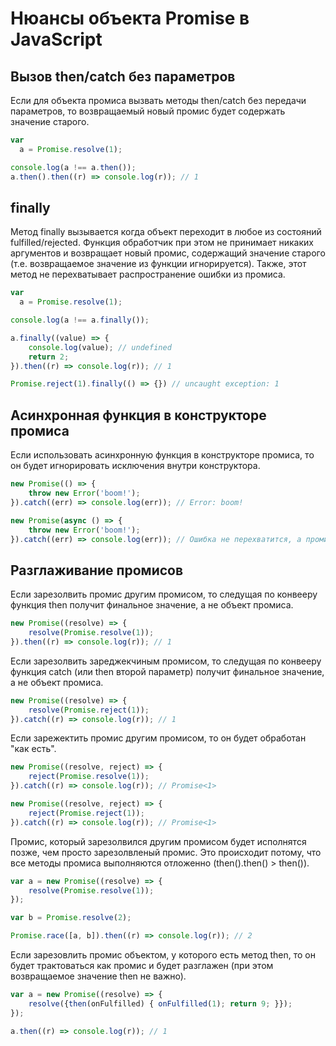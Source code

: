 # Нюансы объекта Promise в JavaScript
## Вызов then/catch без параметров

Если для объекта промиса вызвать методы then/catch без передачи параметров, то возвращаемый новый промис будет содержать значение старого.

```js
var 
  a = Promise.resolve(1);

console.log(a !== a.then());
a.then().then((r) => console.log(r)); // 1
```

## finally

Метод finally вызывается когда объект переходит в любое из состояний fulfilled/rejected. Функция обработчик при этом не принимает никаких аргументов и возвращает новый промис, содержащий значение старого (т.е. возвращаемое значение из функции игнорируется). Также, этот метод не перехватывает распространение ошибки из промиса.

```js
var 
  a = Promise.resolve(1);

console.log(a !== a.finally());

a.finally((value) => {
	console.log(value); // undefined
	return 2;
}).then((r) => console.log(r)); // 1
```

```js
Promise.reject(1).finally(() => {}) // uncaught exception: 1
```

## Асинхронная функция в конструкторе промиса

Если использовать асинхронную функция в конструкторе промиса, то он будет игнорировать исключения внутри конструктора.

```js
new Promise(() => {
	throw new Error('boom!');
}).catch((err) => console.log(err)); // Error: boom!

new Promise(async () => {
	throw new Error('boom!');
}).catch((err) => console.log(err)); // Ошибка не перехватится, а промис никогда не зарезолвится
```

## Разглаживание промисов

Если зарезолвить промис другим промисом, то следущая по конвееру функция then получит финальное значение, а не объект промиса.

```js
new Promise((resolve) => {
	resolve(Promise.resolve(1));
}).then((r) => console.log(r)); // 1
```

Если зарезолвить зареджекчиным промисом, то следущая по конвееру функция catch (или then второй параметр) получит финальное значение, а не объект промиса.

```js
new Promise((resolve) => {
	resolve(Promise.reject(1));
}).catch((r) => console.log(r)); // 1
```

Если зарежектить промис другим промисом, то он будет обработан "как есть".

```js
new Promise((resolve, reject) => {
	reject(Promise.resolve(1));
}).catch((r) => console.log(r)); // Promise<1>

new Promise((resolve, reject) => {
	reject(Promise.reject(1));
}).catch((r) => console.log(r)); // Promise<1>
```

Промис, который зарезолвился другим промисом будет исполнятся позже, чем просто зарезолвленый промис.
Это происходит потому, что все методы промиса выполняются отложенно (then().then() > then()).

```js
var a = new Promise((resolve) => {
	resolve(Promise.resolve(1));
});

var b = Promise.resolve(2);

Promise.race([a, b]).then((r) => console.log(r)); // 2
```

Если зарезовлить промис объектом, у которого есть метод then, то он будет трактоваться как промис и будет разглажен (при этом возвращаемое значение then не важно).

```js
var a = new Promise((resolve) => {
	resolve({then(onFulfilled) { onFulfilled(1); return 9; }});
});

a.then((r) => console.log(r)); // 1
```
